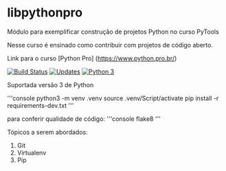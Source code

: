 # libpythonpro
Módulo para exemplificar construção de projetos Python no curso PyTools

Nesse curso é ensinado como contribuir com projetos de código aberto.

Link para o curso [Python Pro] (https://www.python.pro.br/) 

[![Build Status](https://travis-ci.org/MarcosDihl/libpythonpro.svg?branch=main)](https://travis-ci.org/MarcosDihl/libpythonpro)
[![Updates](https://pyup.io/repos/github/MarcosDihl/libpythonpro/shield.svg)](https://pyup.io/repos/github/MarcosDihl/libpythonpro/)
[![Python 3](https://pyup.io/repos/github/MarcosDihl/libpythonpro/python-3-shield.svg)](https://pyup.io/repos/github/MarcosDihl/libpythonpro/)

Suportada versão 3 de Python

'''console
python3 -m venv .venv
source .venv/Script/activate
pip install -r requirements-dev.txt
'''

para conferir qualidade de código:
'''console
flake8
'''

Tópicos a serem abordados:
 1. Git
 2. Virtualenv
 3. Pip
